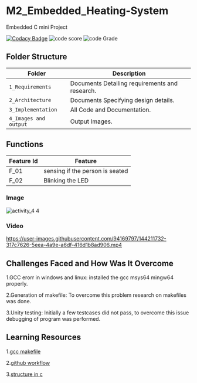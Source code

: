 # M2_Embedded_Heating-System
Embedded C mini Project

[![Codacy Badge](https://app.codacy.com/project/badge/Grade/8538c9c281764c8aa6d175373c02360a)](https://www.codacy.com/gh/shantanushende11/M2_Embedded_Seat_Heater_Sys/dashboard?utm_source=github.com&amp;utm_medium=referral&amp;utm_content=shantanushende11/M2_Embedded_Seat_Heater_Sys&amp;utm_campaign=Badge_Grade)
![code score](https://api.codiga.io/project/30286/score/svg)
![code Grade](https://api.codiga.io/project/30286/status/svg)

## Folder Structure
Folder               | Description
-------------------  | -----------------------------------------
`1_Requirements`     | Documents Detailing requirements and research.
`2_Architecture`     | Documents Specifying design details.
`3_Implementation`   | All Code and Documentation.
`4_Images and output`| Output Images.

## Functions 

| Feature Id | Feature |
| -----------|---------|
|F_01|  sensing if the person is seated  |
|F_02| Blinking the LED  |

### Image

![activity_4 4](https://user-images.githubusercontent.com/94169797/144205368-60e9bf0a-fb85-4913-92df-f6a46ada786a.jpg)

### Video


https://user-images.githubusercontent.com/94169797/144211732-317c7626-5eea-4a9e-a6df-416d1b8ad906.mp4




## Challenges Faced and How Was It Overcome

1.GCC erorr in windows and linux: installed the gcc msys64 mingw64 properly.

2.Generation of makefile: To overcome this problem research on makefiles was done.

3.Unity testing: Initially a few testcases did not pass, to overcome this issue debugging of program was performed.

## Learning Resources

1.[gcc makefile](https://www3.ntu.edu.sg/home/ehchua/programming/cpp/gcc_make.html#zz-2.1)

2.[github workflow](https://www.programiz.com/c-programming/c-dynamic-memory-allocation)

3.[structure in c](https://www.studytonight.com/c/structures-in-c.php/)
